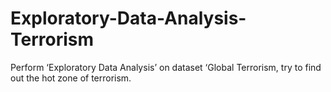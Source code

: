 # Exploratory-Data-Analysis-Terrorism
Perform ‘Exploratory Data Analysis’ on dataset ‘Global Terrorism, try to find out the hot zone of terrorism.
